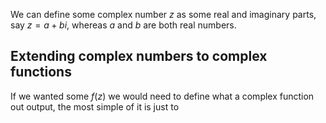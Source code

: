 We can define some complex number $z$ as some real and imaginary parts, say $z=a+bi$, whereas $a$ and $b$ are both real numbers. 
## Extending complex numbers to complex functions
If we wanted some $f(z)$ we would need to define what a complex function out output, the most simple of it is just to 